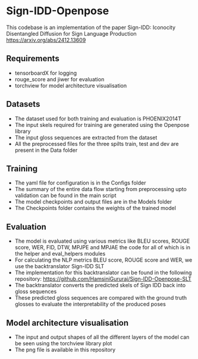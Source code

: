# Sign-IDD-Openpose
This codebase is an implementation of the paper Sign-IDD: Iconocity Disentangled Diffusion for Sign Language Production  
https://arxiv.org/abs/2412.13609

## Requirements
- tensorboardX for logging
- rouge_score and jiwer for evaluation
- torchview for model architecture visualisation

## Datasets
- The dataset used for both training and evaluation is PHOENIX2014T
- The input skels required for training are generated using the Openpose library
- The input gloss sequences are extracted from the dataset
- All the preprocessed files for the three spilts train, test and dev are present in the Data folder

## Training 
- The yaml file for configuration is in the Configs folder
- The summary of the entire data flow starting from preprocessing upto validation can be found in the main script
- The model checkpoints and output files are in the Models folder
- The Checkpoints folder contains the weights of the trained model

## Evaluation
- The model is evaluated using various metrics like BLEU scores, ROUGE score, WER, FID, DTW, MPJPE and MPJAE the code for all of which is in the helper and eval_helpers modules
- For calculating the NLP metrics BLEU score, ROUGE score and WER, we use the backtranslator Sign-IDD SLT
- The implementation for this backtranslator can be found in the following repository:
  https://github.com/HamsiniGururaj/Sign-IDD-Openpose-SLT
- The backtranslator converts the predicted skels of Sign IDD back into gloss sequences
- These predicted gloss sequences are compared with the ground truth glosses to evaluate the interpretability of the produced poses

## Model architecture visualisation
- The input and output shapes of all the different layers of the model can be seen using the torchview library plot
- The png file is available in this repository
